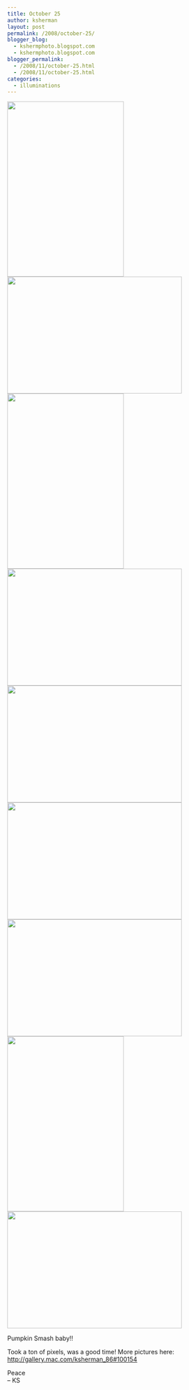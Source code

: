 ```yaml
---
title: October 25
author: ksherman
layout: post
permalink: /2008/october-25/
blogger_blog:
  - kshermphoto.blogspot.com
  - kshermphoto.blogspot.com
blogger_permalink:
  - /2008/11/october-25.html
  - /2008/11/october-25.html
categories:
  - illuminations
---
```

<a onblur="try {parent.deselectBloggerImageGracefully();} catch(e) {}" href="http://4.bp.blogspot.com/_HTtVcKQt9f8/SSNUgxFXxZI/AAAAAAAABFk/5YGE-kS0xtU/s1600-h/Oct25.jpg"><img style="cursor: pointer; width: 267px; height: 400px;" src="http://4.bp.blogspot.com/_HTtVcKQt9f8/SSNUgxFXxZI/AAAAAAAABFk/5YGE-kS0xtU/s400/Oct25.jpg" alt="" id="BLOGGER_PHOTO_ID_5270148910862026130" border="0" /></a>  
<a onblur="try {parent.deselectBloggerImageGracefully();} catch(e) {}" href="http://2.bp.blogspot.com/_HTtVcKQt9f8/SSNUgnme5TI/AAAAAAAABFc/e_7oHweP-90/s1600-h/Oct25-2.jpg"><img style="cursor: pointer; width: 400px; height: 267px;" src="http://2.bp.blogspot.com/_HTtVcKQt9f8/SSNUgnme5TI/AAAAAAAABFc/e_7oHweP-90/s400/Oct25-2.jpg" alt="" id="BLOGGER_PHOTO_ID_5270148908316550450" border="0" /></a>  
<a onblur="try {parent.deselectBloggerImageGracefully();} catch(e) {}" href="http://3.bp.blogspot.com/_HTtVcKQt9f8/SSNUgSpUroI/AAAAAAAABFU/_UMRY3rTm3I/s1600-h/Oct25-3.jpg"><img style="cursor: pointer; width: 267px; height: 400px;" src="http://3.bp.blogspot.com/_HTtVcKQt9f8/SSNUgSpUroI/AAAAAAAABFU/_UMRY3rTm3I/s400/Oct25-3.jpg" alt="" id="BLOGGER_PHOTO_ID_5270148902691319426" border="0" /></a>  
<a onblur="try {parent.deselectBloggerImageGracefully();} catch(e) {}" href="http://3.bp.blogspot.com/_HTtVcKQt9f8/SSNUgN-txqI/AAAAAAAABFM/391pC6cw7zw/s1600-h/Oct25-4.jpg"><img style="cursor: pointer; width: 400px; height: 267px;" src="http://3.bp.blogspot.com/_HTtVcKQt9f8/SSNUgN-txqI/AAAAAAAABFM/391pC6cw7zw/s400/Oct25-4.jpg" alt="" id="BLOGGER_PHOTO_ID_5270148901438867106" border="0" /></a>  
<a onblur="try {parent.deselectBloggerImageGracefully();} catch(e) {}" href="http://3.bp.blogspot.com/_HTtVcKQt9f8/SSNUYlNzwgI/AAAAAAAABFE/z10ypb0qQ8w/s1600-h/Oct25-5.jpg"><img style="cursor: pointer; width: 400px; height: 267px;" src="http://3.bp.blogspot.com/_HTtVcKQt9f8/SSNUYlNzwgI/AAAAAAAABFE/z10ypb0qQ8w/s400/Oct25-5.jpg" alt="" id="BLOGGER_PHOTO_ID_5270148770237235714" border="0" /></a>  
<a onblur="try {parent.deselectBloggerImageGracefully();} catch(e) {}" href="http://4.bp.blogspot.com/_HTtVcKQt9f8/SSNUYUkNCrI/AAAAAAAABE8/quuDwQdaMAM/s1600-h/Oct25-6.jpg"><img style="cursor: pointer; width: 400px; height: 267px;" src="http://4.bp.blogspot.com/_HTtVcKQt9f8/SSNUYUkNCrI/AAAAAAAABE8/quuDwQdaMAM/s400/Oct25-6.jpg" alt="" id="BLOGGER_PHOTO_ID_5270148765767764658" border="0" /></a>  
<a onblur="try {parent.deselectBloggerImageGracefully();} catch(e) {}" href="http://2.bp.blogspot.com/_HTtVcKQt9f8/SSNUYUuzRiI/AAAAAAAABE0/JYTSubvuIg4/s1600-h/Oct25-7.jpg"><img style="cursor: pointer; width: 400px; height: 267px;" src="http://2.bp.blogspot.com/_HTtVcKQt9f8/SSNUYUuzRiI/AAAAAAAABE0/JYTSubvuIg4/s400/Oct25-7.jpg" alt="" id="BLOGGER_PHOTO_ID_5270148765812213282" border="0" /></a>  
<a onblur="try {parent.deselectBloggerImageGracefully();} catch(e) {}" href="http://1.bp.blogspot.com/_HTtVcKQt9f8/SSNUYDnrtyI/AAAAAAAABEs/veu0iSWT4_g/s1600-h/Oct25-8.jpg"><img style="cursor: pointer; width: 267px; height: 400px;" src="http://1.bp.blogspot.com/_HTtVcKQt9f8/SSNUYDnrtyI/AAAAAAAABEs/veu0iSWT4_g/s400/Oct25-8.jpg" alt="" id="BLOGGER_PHOTO_ID_5270148761218955042" border="0" /></a>  
<a onblur="try {parent.deselectBloggerImageGracefully();} catch(e) {}" href="http://2.bp.blogspot.com/_HTtVcKQt9f8/SSNUYKMARqI/AAAAAAAABEk/Xt1RmKrK4a8/s1600-h/Oct25-9.jpg"><img style="cursor: pointer; width: 400px; height: 267px;" src="http://2.bp.blogspot.com/_HTtVcKQt9f8/SSNUYKMARqI/AAAAAAAABEk/Xt1RmKrK4a8/s400/Oct25-9.jpg" alt="" id="BLOGGER_PHOTO_ID_5270148762981910178" border="0" /></a>

Pumpkin Smash baby!!

Took a ton of pixels, was a good time! More pictures here: http://gallery.mac.com/ksherman_86#100154

Peace  
&#8211; KS